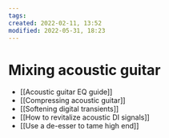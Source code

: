 ```yaml
---
tags: 
created: 2022-02-11, 13:52
modified: 2022-05-31, 18:23
---
```


# Mixing acoustic guitar
- [[Acoustic guitar EQ guide]]
- [[Compressing acoustic guitar]]
- [[Softening digital transients]]
- [[How to revitalize acoustic DI signals]]
- [[Use a de-esser to tame high end]]